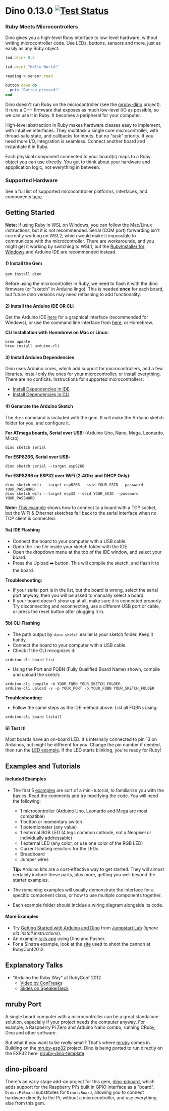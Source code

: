 # Dino 0.13.0 [![Test Status](https://github.com/austinbv/dino/actions/workflows/ruby.yml/badge.svg)](https://github.com/austinbv/dino/actions/workflows/ruby.yml)
### Ruby Meets Microcontrollers
Dino gives you a high-level Ruby interface to low-level hardware, without writing microcontroller code. Use LEDs, buttons, sensors and more, just as easily as any Ruby object:

````ruby
led.blink 0.5

lcd.print "Hello World!"

reading = sensor.read

button.down do
  puts "Button pressed!"
end
````

Dino doesn't run Ruby on the microcontroller (see the [mruby-dino](#mruby) project). It runs a C++ firmware that exposes as much low-level I/O as possible, so we can use it in Ruby. It becomes a peripheral for your computer.

High-level abstraction in Ruby makes hardware classes easy to implement, with intuitive interfaces. They multitask a single core microcontroller, with thread-safe state, and callbacks for inputs, but no "task" priority. If you need more I/O, integration is seamless. Connect another board and instantiate it in Ruby.

Each physical component connected to your board(s) maps to a Ruby object you can use directly. You get to think about your hardware and appplication logic, not everything in between.

### Supported Hardware

See a full list of supported mircocontroller platforms, interfaces, and components [here](HARDWARE.md).

## Getting Started

**Note:** If using Ruby in WSL on Windows, you can follow the Mac/Linux instructions, but it is not recommended. Serial (COM port) forwarding isn't currently working on WSL2, which would make it impossible to communicate with the microcontroller. There are workarounds, and you might get it working by switching to WSL1, but the [RubyInstaller for Windows](https://rubyinstaller.org/) and Arduino IDE are recommended instead.

#### 1) Install the Gem
```shell
gem install dino
```

Before using the microcontroller in Ruby, we need to flash it with the dino firmware (or "sketch" in Arduino lingo). This is needed **once** for each board, but future dino versions may need reflashing to add functionality.

#### 2) Install the Arduino IDE OR CLI

Get the Arduino IDE [here](http://arduino.cc/en/Main/Software) for a graphical interface (recommended for Windows), or use the command line interface from [here](https://github.com/arduino/arduino-cli/releases), or Homebrew.

**CLI Installation with Homebrew on Mac or Linux:**
````shell
brew update
brew install arduino-cli
````

#### 3) Install Arduino Dependencies
Dino uses Arduino cores, which add support for microcontrollers, and a few libraries. Install only the ones for your microcontroller, or install everything. There are no conflcits. Instructions for supported microcontrollers:
  * [Install Dependencies in IDE](DEPS_IDE.md) 
  * [Install Dependencies in CLI](DEPS_CLI.md) 

#### 4) Generate the Arduino Sketch
The `dino` command is included with the gem. It will make the Arduino sketch folder for you, and configure it.

**For ATmega boards, Serial over USB:** (Arduino Uno, Nano, Mega, Leonardo, Micro)
```shell
dino sketch serial
````

**For ESP8266, Serial over USB:**
```shell
dino sketch serial --target esp8266
````

**For ESP8266 or ESP32 over WiFi (2.4Ghz and DHCP Only):**
```shell
dino sketch wifi --target esp8266 --ssid YOUR_SSID --password YOUR_PASSWORD
dino sketch wifi --target esp32 --ssid YOUR_SSID --password YOUR_PASSWORD
````
**Note:** [This example](examples/tcp.rb) shows how to connect to a board with a TCP socket, but the WiFi & Ethernet sketches fall back to the serial interface when no TCP client is connected.

#### 5a) IDE Flashing

* Connect the board to your computer with a USB cable.
* Open the .ino file inside your sketch folder with the IDE.
* Open the dropdown menu at the top of the IDE window, and select your board.
* Press the Upload :arrow_right: button. This will compile the sketch, and flash it to the board.

**Troubleshooting:**
* If your serial port is in the list, but the board is wrong, select the serial port anyway, then you will be asked to manually select a board.
* If your board doesn't show up at all, make sure it is connected properly. Try disconnecting and reconnecting, use a different USB port or cable, or press the reset button after plugging it in.

#### 5b) CLI Flashing

* The path output by `dino sketch` earlier is your sketch folder. Keep it handy.
* Connect the board to your computer with a USB cable.
* Check if the CLI recognizes it:

````shell
arduino-cli board list
````
  
* Using the Port and FQBN (Fully Qualified Board Name) shown, compile and upload the sketch:
````shell
arduino-cli compile -b YOUR_FQBN YOUR_SKETCH_FOLDER
arduino-cli upload -v -p YOUR_PORT -b YOUR_FQBN YOUR_SKETCH_FOLDER
````

**Troubleshooting:**
* Follow the same steps as the IDE method above. List all FQBNs using:
````shell
arduino-cli board listall
````

#### 6)  Test It!

Most boards have an on-board LED. It's internally connected to pin 13 on Arduinos, but might be different for you. Change the pin number if needed, then run the [LED example](examples/01-led/led.rb). If the LED starts blinking, you're ready for Ruby!

## Examples and Tutorials

#### Included Examples

* The first 5 [examples](examples) are sort of a mini-tutorial, to familiarize you with the basics. Read the comments and try modifying the code. You will need the following:
  * 1 microcontroller (Arduino Uno, Leonardo and Mega are most compatible)
  * 1 button or momentary switch
  * 1 potentiometer (any value)
  * 1 external RGB LED (4 legs common cathode, not a Neopixel or individually addressable)
  * 1 external LED (any color, or use one color of the RGB LED)
  * Current limiting resistors for the LEDs
  * Breadboard
  * Jumper wires
  
  **Tip:** Arduino kits are a cost-effective way to get started. They will almost certainly include these parts, plus more, getting you well beyond the starter examples.
  
* The remaining examples will usually demonstrate the interface for a specific component class, or how to use multiple components together.
* Each example folder should incldue a wiring diagram alongside its code.

####  More Examples

* Try [Getting Started with Arduino and Dino](http://tutorials.jumpstartlab.com/projects/arduino/introducing_arduino.html) from [Jumpstart Lab](http://jumpstartlab.com) (_ignore old install instructions_).
* An example [rails app](https://github.com/austinbv/dino_rails_example)  using Dino and Pusher.
* For a Sinatra example, look at the [site](https://github.com/austinbv/dino_cannon) used to shoot the cannon at RubyConf2012.

## Explanatory Talks

* "Arduino the Ruby Way" at RubyConf 2012
  * [Video by ConFreaks](https://www.youtube.com/watch?v=oUIor6GK-qA)
  * [Slides on SpeakerDeck](https://speakerdeck.com/austinbv/arduino-the-ruby-way)
  
## mruby Port

A single board computer with a microcontroller can be a great standalone solution, especially if your project needs the computer anyway. For example, a Raspberry Pi Zero and Arduino Nano combo, running CRuby, Dino and other software.

But what if you want to be _really_ small? That's where [mruby](https://github.com/mruby/mruby) comes in. Building on the [mruby-esp32](https://github.com/mruby-esp32/mruby-esp32) project, Dino is being ported to run directly on the ESP32 here: [mruby-dino-template](https://github.com/dino-rb/mruby-dino-template).

## dino-piboard

There's an early stage add-on project for this gem, [dino-piboard](https://github.com/dino-rb/dino-piboard), which adds support for the Raspberry Pi's built in GPIO interface as a "board". `Dino::PiBoard` substitutes for `Dino::Board`, allowing you to connect hardware directly to the Pi, without a microcontroller, and use everything else from this gem.
